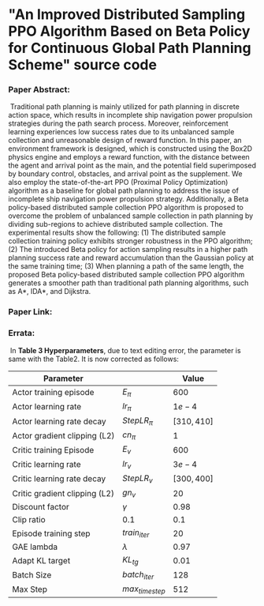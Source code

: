 # "An Improved Distributed Sampling PPO Algorithm Based on Beta Policy for Continuous Global Path Planning Scheme" source code

### Paper Abstract:

​	Traditional path planning is mainly utilized for path planning in discrete action space, which results in incomplete ship navigation power propulsion strategies during the path search process. Moreover, reinforcement learning experiences low success rates due to its unbalanced sample collection and unreasonable design of reward function. In this paper, an environment framework is designed, which is constructed using the Box2D physics engine and employs a reward function, with the distance between the agent and arrival point as the main, and the potential field superimposed by boundary control, obstacles, and arrival point as the supplement. We also employ the state-of-the-art PPO (Proximal Policy Optimization) algorithm as a baseline for global path planning to address the issue of incomplete ship navigation power propulsion strategy. Additionally, a Beta policy-based distributed sample collection PPO algorithm is proposed to overcome the problem of unbalanced sample collection in path planning by dividing sub-regions to achieve distributed sample collection. The experimental results show the following: (1) The distributed sample collection training policy exhibits stronger robustness in the PPO algorithm; (2) The introduced Beta policy for action sampling results in a higher path planning success rate and reward accumulation than the Gaussian policy at the same training time; (3) When planning a path of the same length, the proposed Beta policy-based distributed sample collection PPO algorithm generates a smoother path than traditional path planning algorithms, such as A*, IDA*, and Dijkstra.

### Paper Link: 

[An Improved Distributed Sampling PPO Algorithm Based on Beta Policy for Continuous Global Path Planning Scheme]: https://www.mdpi.com/1424-8220/23/13/6101#metrics

### Errata:

​	In **Table 3 Hyperparameters**, due to text editing error, the parameter is same with the Table2. It is now corrected as follows:

| Parameter                     |                  | Value       |
| ----------------------------- | ---------------- | ----------- |
| Actor training episode        | $E_{\pi}$        | $600$       |
| Actor learning rate           | $lr_\pi$         | $1e-4$      |
| Actor learning rate decay     | $Step{LR}_\pi$   | $[310,410]$ |
| Actor gradient clipping (L2)  | $cn_\pi$         | $1$         |
| Critic training Episode       | $E_v$            | $600$       |
| Critic learning rate          | $lr_v$           | $3e-4$      |
| Critic learning rate decay    | $Step{LR}_v$     | $[300,400]$ |
| Critic gradient clipping (L2) | $gn_v$           | $20$        |
| Discount factor               | $\gamma$         | $0.98$      |
| Clip ratio                    | $0.1$            | $0.1$       |
| Episode training step         | $train_{iter}$   | $20$        |
| GAE lambda                    | $\lambda$        | $0.97$      |
| Adapt KL target               | $KL_{tg}$        | $0.01$      |
| Batch Size                    | $batch_{iter}$   | $128$       |
| Max Step                      | $max_{timestep}$ | $512$       |


